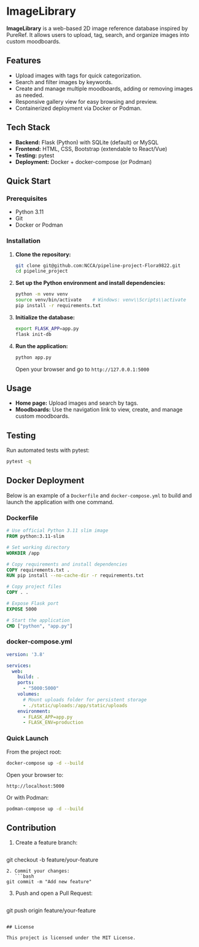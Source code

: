 # ImageLibrary

**ImageLibrary** is a web-based 2D image reference database inspired by PureRef. It allows users to upload, tag, search, and organize images into custom moodboards.

## Features

- Upload images with tags for quick categorization.
- Search and filter images by keywords.
- Create and manage multiple moodboards, adding or removing images as needed.
- Responsive gallery view for easy browsing and preview.
- Containerized deployment via Docker or Podman.

## Tech Stack

- **Backend:** Flask (Python) with SQLite (default) or MySQL
- **Frontend:** HTML, CSS, Bootstrap (extendable to React/Vue)
- **Testing:** pytest
- **Deployment:** Docker + docker-compose (or Podman)

## Quick Start

### Prerequisites

- Python 3.11
- Git
- Docker or Podman

### Installation

1. **Clone the repository:**
   ```bash
   git clone git@github.com:NCCA/pipeline-project-Flora9822.git
   cd pipeline_project
   ```

2. **Set up the Python environment and install dependencies:**
   ```bash
   python -m venv venv
   source venv/bin/activate    # Windows: venv\\Scripts\\activate
   pip install -r requirements.txt
   ```

3. **Initialize the database:**
   ```bash
   export FLASK_APP=app.py
   flask init-db
   ```

4. **Run the application:**
   ```bash
   python app.py
   ```
   Open your browser and go to `http://127.0.0.1:5000`

## Usage

- **Home page:** Upload images and search by tags.
- **Moodboards:** Use the navigation link to view, create, and manage custom moodboards.

## Testing

Run automated tests with pytest:
```bash
pytest -q
```

## Docker Deployment

Below is an example of a `Dockerfile` and `docker-compose.yml` to build and launch the application with one command.

### Dockerfile

```dockerfile
# Use official Python 3.11 slim image
FROM python:3.11-slim

# Set working directory
WORKDIR /app

# Copy requirements and install dependencies
COPY requirements.txt .
RUN pip install --no-cache-dir -r requirements.txt

# Copy project files
COPY . .

# Expose Flask port
EXPOSE 5000

# Start the application
CMD ["python", "app.py"]
```

### docker-compose.yml

```yaml
version: '3.8'

services:
  web:
    build: .
    ports:
      - "5000:5000"
    volumes:
      # Mount uploads folder for persistent storage
      - ./static/uploads:/app/static/uploads
    environment:
      - FLASK_APP=app.py
      - FLASK_ENV=production
```

### Quick Launch

From the project root:

```bash
docker-compose up -d --build
```

Open your browser to:

```
http://localhost:5000
```

Or with Podman:

```bash
podman-compose up -d --build
```

## Contribution

1. Create a feature branch:
   ```bash
git checkout -b feature/your-feature
```
2. Commit your changes:
   ```bash
git commit -m "Add new feature"
```
3. Push and open a Pull Request:
   ```bash
git push origin feature/your-feature
```

## License

This project is licensed under the MIT License.

